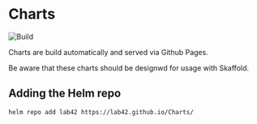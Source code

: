 # Charts

![Build](https://github.com/lab42/Charts/actions/workflows/build.yml/badge.svg?branch=main)

Charts are build automatically and served via Github Pages.

Be aware that these charts should be designwd for usage with Skaffold.

## Adding the Helm repo

`helm repo add lab42 https://lab42.github.io/Charts/`